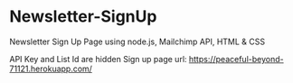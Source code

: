 # Newsletter-SignUp

Newsletter Sign Up Page using node.js, Mailchimp API, HTML & CSS

API Key and List Id are hidden
Sign up page url:
https://peaceful-beyond-71121.herokuapp.com/

